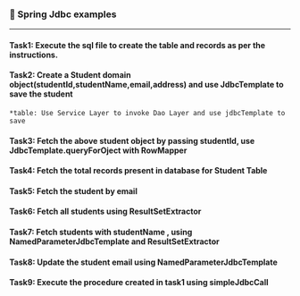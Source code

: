 ### :camel: Spring Jdbc examples
---

#### Task1: Execute the sql file to create the table and records as per the instructions.

#### Task2: Create a Student domain object(studentId,studentName,email,address) and use JdbcTemplate to save the student

	*table: Use Service Layer to invoke Dao Layer and use jdbcTemplate to save

#### Task3: Fetch the above student object by passing studentId, use JdbcTemplate.queryForOject with RowMapper
	
#### Task4: Fetch the total records present in database for Student Table

#### Task5: Fetch the student by email  

#### Task6: Fetch all students using ResultSetExtractor

#### Task7: Fetch students with studentName , using NamedParameterJdbcTemplate and ResultSetExtractor

#### Task8: Update the student email using NamedParameterJdbcTemplate

#### Task9: Execute the procedure created in task1 using simpleJdbcCall 
